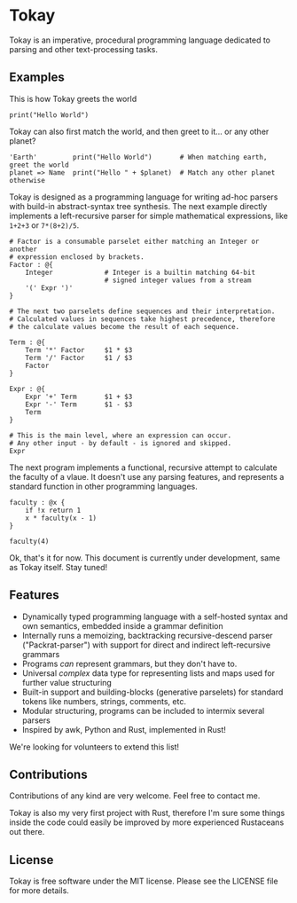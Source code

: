 # Tokay

Tokay is an imperative, procedural programming language dedicated to parsing and other text-processing tasks.


## Examples

This is how Tokay greets the world

```tokay
print("Hello World")
```

Tokay can also first match the world, and then greet to it... or any other planet?

```tokay
'Earth'         print("Hello World")       # When matching earth, greet the world
planet => Name  print("Hello " + $planet)  # Match any other planet otherwise
```

Tokay is designed as a programming language for writing ad-hoc parsers with build-in abstract-syntax tree synthesis. The next example directly implements a left-recursive parser for simple mathematical expressions, like `1+2+3` or `7*(8+2)/5`.

```tokay
# Factor is a consumable parselet either matching an Integer or another
# expression enclosed by brackets.
Factor : @{
    Integer             # Integer is a builtin matching 64-bit
                        # signed integer values from a stream
    '(' Expr ')'
}

# The next two parselets define sequences and their interpretation.
# Calculated values in sequences take highest precedence, therefore
# the calculate values become the result of each sequence.

Term : @{
    Term '*' Factor     $1 * $3
    Term '/' Factor     $1 / $3
    Factor
}

Expr : @{
    Expr '+' Term       $1 + $3
    Expr '-' Term       $1 - $3
    Term
}

# This is the main level, where an expression can occur.
# Any other input - by default - is ignored and skipped.
Expr
```

The next program implements a functional, recursive attempt to calculate the faculty of a vlaue. It doesn't use any parsing features, and represents a standard function in other programming languages.

```
faculty : @x {
    if !x return 1
    x * faculty(x - 1)
}

faculty(4)
```

Ok, that's it for now. This document is currently under development, same as Tokay itself. Stay tuned!

## Features

- Dynamically typed programming language with a self-hosted syntax and own semantics, embedded inside a grammar definition
- Internally runs a memoizing, backtracking recursive-descend parser ("Packrat-parser") with support for direct and indirect left-recursive grammars
- Programs _can_ represent grammars, but they don't have to.
- Universal _complex_ data type for representing lists and maps used for further value structuring
- Built-in support and building-blocks (generative parselets) for standard tokens like numbers, strings, comments, etc.
- Modular structuring, programs can be included to intermix several parsers
- Inspired by awk, Python and Rust, implemented in Rust!


We're looking for volunteers to extend this list!


## Contributions

Contributions of any kind are very welcome. Feel free to contact me.

Tokay is also my very first project with Rust, therefore I'm sure some things inside the code could easily be improved by more experienced Rustaceans out there.


## License

Tokay is free software under the MIT license.
Please see the LICENSE file for more details.
